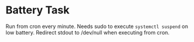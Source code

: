 # Battery Task
Run from cron every minute. Needs sudo to execute `systemctl suspend` on low battery. Redirect stdout to /dev/null when executing from cron.
